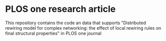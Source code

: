 # PLOS one research article

This repository contains the code an data that supports "Distributed rewiring model for complex networking: the effect of local rewiring rules on final structural properties" in PLOS one journal

